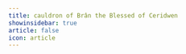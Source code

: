 ```yaml
---
title: cauldron of Brân the Blessed of Ceridwen 
showinsidebar: true 
article: false 
icon: article 
---
```

